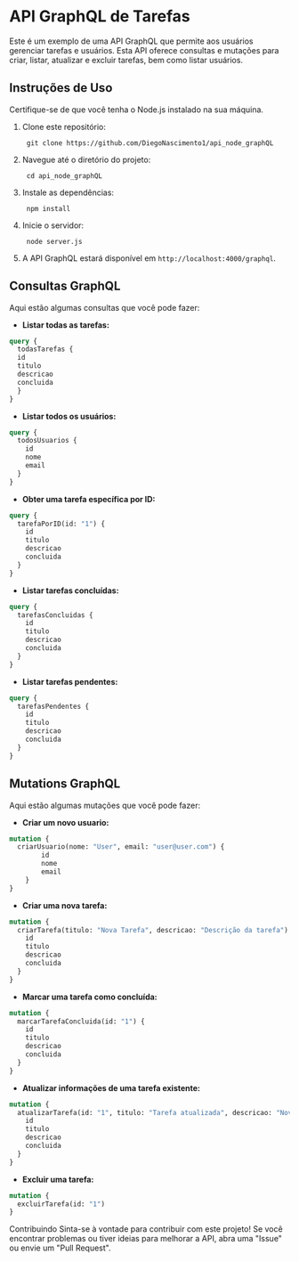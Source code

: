 # API GraphQL de Tarefas

Este é um exemplo de uma API GraphQL que permite aos usuários gerenciar tarefas e usuários. Esta API oferece consultas e mutações para criar, listar, atualizar e excluir tarefas, bem como listar usuários.

## Instruções de Uso

Certifique-se de que você tenha o Node.js instalado na sua máquina.

1. Clone este repositório:

        git clone https://github.com/DiegoNascimento1/api_node_graphQL

2. Navegue até o diretório do projeto:

        cd api_node_graphQL

3. Instale as dependências:

        npm install

4. Inicie o servidor:

        node server.js

5. A API GraphQL estará disponível em `http://localhost:4000/graphql`.

## Consultas GraphQL

Aqui estão algumas consultas que você pode fazer:

- **Listar todas as tarefas:**

```graphql
query {
  todasTarefas {
  id
  titulo
  descricao
  concluida
  }
}
```

- **Listar todos os usuários:**
```graphql
query {
  todosUsuarios {
    id
    nome
    email
  }
}
```

- **Obter uma tarefa específica por ID:**
```graphql
query {
  tarefaPorID(id: "1") {
    id
    titulo
    descricao
    concluida
  }
}
```

- **Listar tarefas concluídas:**
```graphql
query {
  tarefasConcluidas {
    id
    titulo
    descricao
    concluida
  }
}
```

- **Listar tarefas pendentes:**
```graphql
query {
  tarefasPendentes {
    id
    titulo
    descricao
    concluida
  }
}
```

## Mutations GraphQL
Aqui estão algumas mutações que você pode fazer:

- **Criar um novo usuario:**
```graphql
mutation {
  criarUsuario(nome: "User", email: "user@user.com") {
        id
        nome
        email
    }
}
```

- **Criar uma nova tarefa:**
```graphql
mutation {
  criarTarefa(titulo: "Nova Tarefa", descricao: "Descrição da tarefa") {
    id
    titulo
    descricao
    concluida
  }
}
```

- **Marcar uma tarefa como concluída:**
```graphql
mutation {
  marcarTarefaConcluida(id: "1") {
    id
    titulo
    descricao
    concluida
  }
}
```

- **Atualizar informações de uma tarefa existente:**
```graphql
mutation {
  atualizarTarefa(id: "1", titulo: "Tarefa atualizada", descricao: "Nova descrição") {
    id
    titulo
    descricao
    concluida
  }
}
```

- **Excluir uma tarefa:**
```graphql
mutation {
  excluirTarefa(id: "1")
}
```

Contribuindo
Sinta-se à vontade para contribuir com este projeto! Se você encontrar problemas ou tiver ideias para melhorar a API, abra uma "Issue" ou envie um "Pull Request".